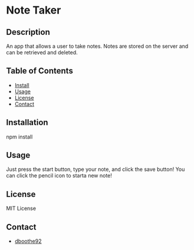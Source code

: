 # Note Taker

## Description
An app that allows a user to take notes. Notes are stored on the server and can be retrieved and deleted. 

## Table of Contents
- [Install](#Installation)
- [Usage](#Usage)
- [License](#License)
- [Contact](#Contact)

## <a name = "Installation"></a> Installation
npm install

## <a name = "Usage"></a> Usage
Just press the start button, type your note, and click the save button! You can click the pencil icon to starta new note!

## <a name = "License"></a> License
MIT License

## <a name = "Contact"></a>Contact
- [dboothe92](https://www.github.com/dboothe92)